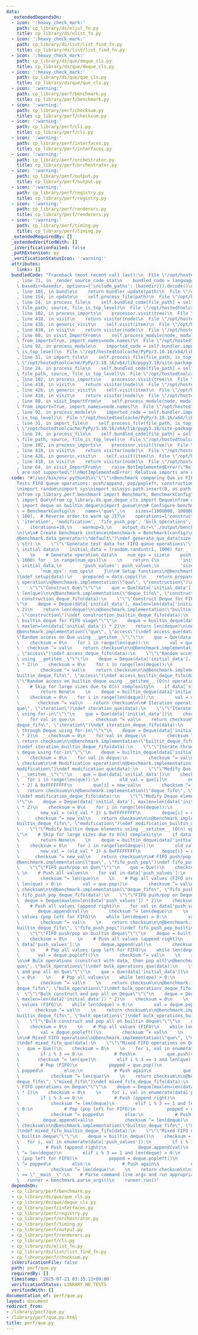 ```yaml
---
data:
  _extendedDependsOn:
  - icon: ':heavy_check_mark:'
    path: cp_library/ds/elist_fn.py
    title: cp_library/ds/elist_fn.py
  - icon: ':heavy_check_mark:'
    path: cp_library/ds/list/list_find_fn.py
    title: cp_library/ds/list/list_find_fn.py
  - icon: ':heavy_check_mark:'
    path: cp_library/ds/que/deque_cls.py
    title: cp_library/ds/que/deque_cls.py
  - icon: ':heavy_check_mark:'
    path: cp_library/ds/que/que_cls.py
    title: cp_library/ds/que/que_cls.py
  - icon: ':warning:'
    path: cp_library/perf/benchmark.py
    title: cp_library/perf/benchmark.py
  - icon: ':warning:'
    path: cp_library/perf/checksum.py
    title: cp_library/perf/checksum.py
  - icon: ':warning:'
    path: cp_library/perf/cli.py
    title: cp_library/perf/cli.py
  - icon: ':warning:'
    path: cp_library/perf/interfaces.py
    title: cp_library/perf/interfaces.py
  - icon: ':warning:'
    path: cp_library/perf/orchestrator.py
    title: cp_library/perf/orchestrator.py
  - icon: ':warning:'
    path: cp_library/perf/output.py
    title: cp_library/perf/output.py
  - icon: ':warning:'
    path: cp_library/perf/registry.py
    title: cp_library/perf/registry.py
  - icon: ':warning:'
    path: cp_library/perf/renderers.py
    title: cp_library/perf/renderers.py
  - icon: ':warning:'
    path: cp_library/perf/timing.py
    title: cp_library/perf/timing.py
  _extendedRequiredBy: []
  _extendedVerifiedWith: []
  _isVerificationFailed: false
  _pathExtension: py
  _verificationStatusIcon: ':warning:'
  attributes:
    links: []
  bundledCode: "Traceback (most recent call last):\n  File \"/opt/hostedtoolcache/PyPy/3.10.16/x64/lib/pypy3.10/site-packages/onlinejudge_verify/documentation/build.py\"\
    , line 71, in _render_source_code_stat\n    bundled_code = language.bundle(stat.path,\
    \ basedir=basedir, options={'include_paths': [basedir]}).decode()\n  File \"/opt/hostedtoolcache/PyPy/3.10.16/x64/lib/pypy3.10/site-packages/onlinejudge_verify/languages/python.py\"\
    , line 101, in bundle\n    return bundler.update(path)\n  File \"/opt/hostedtoolcache/PyPy/3.10.16/x64/lib/pypy3.10/site-packages/onlinejudge_verify/languages/python_bundle.py\"\
    , line 154, in update\n    self.process_file(path)\n  File \"/opt/hostedtoolcache/PyPy/3.10.16/x64/lib/pypy3.10/site-packages/onlinejudge_verify/languages/python_bundle.py\"\
    , line 24, in process_file\n    self.bundled_code[file_path] = self.process_imports(tree,\
    \ file_path, source, file_is_top_level)\n  File \"/opt/hostedtoolcache/PyPy/3.10.16/x64/lib/pypy3.10/site-packages/onlinejudge_verify/languages/python_bundle.py\"\
    , line 102, in process_imports\n    processor.visit(tree)\n  File \"/opt/hostedtoolcache/PyPy/3.10.16/x64/lib/pypy3.10/ast.py\"\
    , line 418, in visit\n    return visitor(node)\n  File \"/opt/hostedtoolcache/PyPy/3.10.16/x64/lib/pypy3.10/ast.py\"\
    , line 426, in generic_visit\n    self.visit(item)\n  File \"/opt/hostedtoolcache/PyPy/3.10.16/x64/lib/pypy3.10/ast.py\"\
    , line 418, in visit\n    return visitor(node)\n  File \"/opt/hostedtoolcache/PyPy/3.10.16/x64/lib/pypy3.10/site-packages/onlinejudge_verify/languages/python_bundle.py\"\
    , line 80, in visit_ImportFrom\n    self.process_module(node, module_path, file_is_top_level,\
    \ from_import=True, import_names=node.names)\n  File \"/opt/hostedtoolcache/PyPy/3.10.16/x64/lib/pypy3.10/site-packages/onlinejudge_verify/languages/python_bundle.py\"\
    , line 92, in process_module\n    imported_code = self.bundler.import_file(module_path,\
    \ is_top_level)\n  File \"/opt/hostedtoolcache/PyPy/3.10.16/x64/lib/pypy3.10/site-packages/onlinejudge_verify/languages/python_bundle.py\"\
    , line 31, in import_file\n    self.process_file(file_path, is_top_level)\n  File\
    \ \"/opt/hostedtoolcache/PyPy/3.10.16/x64/lib/pypy3.10/site-packages/onlinejudge_verify/languages/python_bundle.py\"\
    , line 24, in process_file\n    self.bundled_code[file_path] = self.process_imports(tree,\
    \ file_path, source, file_is_top_level)\n  File \"/opt/hostedtoolcache/PyPy/3.10.16/x64/lib/pypy3.10/site-packages/onlinejudge_verify/languages/python_bundle.py\"\
    , line 102, in process_imports\n    processor.visit(tree)\n  File \"/opt/hostedtoolcache/PyPy/3.10.16/x64/lib/pypy3.10/ast.py\"\
    , line 418, in visit\n    return visitor(node)\n  File \"/opt/hostedtoolcache/PyPy/3.10.16/x64/lib/pypy3.10/ast.py\"\
    , line 426, in generic_visit\n    self.visit(item)\n  File \"/opt/hostedtoolcache/PyPy/3.10.16/x64/lib/pypy3.10/ast.py\"\
    , line 418, in visit\n    return visitor(node)\n  File \"/opt/hostedtoolcache/PyPy/3.10.16/x64/lib/pypy3.10/site-packages/onlinejudge_verify/languages/python_bundle.py\"\
    , line 80, in visit_ImportFrom\n    self.process_module(node, module_path, file_is_top_level,\
    \ from_import=True, import_names=node.names)\n  File \"/opt/hostedtoolcache/PyPy/3.10.16/x64/lib/pypy3.10/site-packages/onlinejudge_verify/languages/python_bundle.py\"\
    , line 92, in process_module\n    imported_code = self.bundler.import_file(module_path,\
    \ is_top_level)\n  File \"/opt/hostedtoolcache/PyPy/3.10.16/x64/lib/pypy3.10/site-packages/onlinejudge_verify/languages/python_bundle.py\"\
    , line 31, in import_file\n    self.process_file(file_path, is_top_level)\n  File\
    \ \"/opt/hostedtoolcache/PyPy/3.10.16/x64/lib/pypy3.10/site-packages/onlinejudge_verify/languages/python_bundle.py\"\
    , line 24, in process_file\n    self.bundled_code[file_path] = self.process_imports(tree,\
    \ file_path, source, file_is_top_level)\n  File \"/opt/hostedtoolcache/PyPy/3.10.16/x64/lib/pypy3.10/site-packages/onlinejudge_verify/languages/python_bundle.py\"\
    , line 102, in process_imports\n    processor.visit(tree)\n  File \"/opt/hostedtoolcache/PyPy/3.10.16/x64/lib/pypy3.10/ast.py\"\
    , line 418, in visit\n    return visitor(node)\n  File \"/opt/hostedtoolcache/PyPy/3.10.16/x64/lib/pypy3.10/ast.py\"\
    , line 426, in generic_visit\n    self.visit(item)\n  File \"/opt/hostedtoolcache/PyPy/3.10.16/x64/lib/pypy3.10/ast.py\"\
    , line 418, in visit\n    return visitor(node)\n  File \"/opt/hostedtoolcache/PyPy/3.10.16/x64/lib/pypy3.10/site-packages/onlinejudge_verify/languages/python_bundle.py\"\
    , line 64, in visit_ImportFrom\n    raise NotImplementedError(\"Relative imports\
    \ are not supported\")\nNotImplementedError: Relative imports are not supported\n"
  code: "#!/usr/bin/env python3\n\"\"\"\nBenchmark comparing Que vs FIFO queue alternatives.\n\
    Tests FIFO queue operations: push/append, pop/popleft, construction.\n\"\"\"\n\
    \nimport random\nimport sys\nimport os\nsys.path.insert(0, os.path.dirname(os.path.dirname(os.path.abspath(__file__))))\n\
    \nfrom cp_library.perf.benchmark import Benchmark, BenchmarkConfig\nfrom cp_library.ds.que.que_cls\
    \ import Que\nfrom cp_library.ds.que.deque_cls import Deque\nfrom collections\
    \ import deque as builtin_deque\nimport queue\n\n# Configure benchmark\nconfig\
    \ = BenchmarkConfig(\n    name=\"que\",\n    sizes=[1000000, 100000, 10000, 1000,\
    \ 100],  # Reverse order to warm up JIT\n    operations=['construction', 'access',\
    \ 'iteration', 'modification', 'fifo_push_pop', 'bulk_operations', 'mixed_fifo'],\n\
    \    iterations=10,\n    warmup=3,\n    output_dir=\"./output/benchmark_results/que\"\
    \n)\n\n# Create benchmark instance\nbenchmark = Benchmark(config)\n\n# Data generator\n\
    @benchmark.data_generator(\"default\")\ndef generate_que_data(size: int, operation:\
    \ str):\n    \"\"\"Generate test data for FIFO queue operations\"\"\"\n    # Generate\
    \ initial data\n    initial_data = [random.randint(1, 1000) for _ in range(size)]\n\
    \    \n    # Generate operation data\n    num_ops = size\n    push_values = [random.randint(1,\
    \ 1000) for _ in range(num_ops)]\n    \n    return {\n        'initial_data':\
    \ initial_data,\n        'push_values': push_values,\n        'size': size,\n\
    \        'num_ops': num_ops\n    }\n\n# Setup functions\n@benchmark.setup(\"default\"\
    )\ndef setup(data):\n    prepared = data.copy()\n    return prepared\n\n# Construction\
    \ operation\n@benchmark.implementation(\"que\", \"construction\")\ndef construction_que(data):\n\
    \    \"\"\"Construct Que\"\"\"\n    que = Que(data['initial_data'])\n    return\
    \ len(que)\n\n@benchmark.implementation(\"deque_fifo\", \"construction\")\ndef\
    \ construction_deque_fifo(data):\n    \"\"\"Construct Deque for FIFO usage\"\"\
    \"\n    deque = Deque(data['initial_data'], maxlen=len(data['initial_data']) *\
    \ 2)\n    return len(deque)\n\n@benchmark.implementation(\"builtin_deque_fifo\"\
    , \"construction\")\ndef construction_builtin_deque_fifo(data):\n    \"\"\"Construct\
    \ builtin deque for FIFO usage\"\"\"\n    deque = builtin_deque(data['initial_data'],\
    \ maxlen=len(data['initial_data']) * 2)\n    return len(deque)\n\n# Access operations\n\
    @benchmark.implementation(\"que\", \"access\")\ndef access_que(data):\n    \"\"\
    \"Random access on Que using __getitem__\"\"\"\n    que = Que(data['initial_data'])\n\
    \    checksum = 0\n    for i in range(len(que)):\n        val = que[i]\n     \
    \   checksum ^= val\n    return checksum\n\n@benchmark.implementation(\"deque_fifo\"\
    , \"access\")\ndef access_deque_fifo(data):\n    \"\"\"Random access on Deque\
    \ using __getitem__\"\"\"\n    deque = Deque(data['initial_data'], maxlen=len(data['initial_data'])\
    \ * 2)\n    checksum = 0\n    for i in range(len(deque)):\n        val = deque[i]\n\
    \        checksum ^= val\n    return checksum\n\n@benchmark.implementation(\"\
    builtin_deque_fifo\", \"access\")\ndef access_builtin_deque_fifo(data):\n    \"\
    \"\"Random access on builtin deque using __getitem__ (O(n) operation)\"\"\"\n\
    \    # Skip for large sizes due to O(n) complexity\n    if data['size'] > 10000:\n\
    \        return None\n    \n    deque = builtin_deque(data['initial_data'])\n\
    \    checksum = 0\n    for i in range(len(deque)):\n        val = deque[i]\n \
    \       checksum ^= val\n    return checksum\n\n# Iteration operations\n@benchmark.implementation(\"\
    que\", \"iteration\")\ndef iteration_que(data):\n    \"\"\"Iterate through Que\
    \ using for-in\"\"\"\n    que = Que(data['initial_data'])\n    checksum = 0\n\
    \    for val in que:\n        checksum ^= val\n    return checksum\n\n@benchmark.implementation(\"\
    deque_fifo\", \"iteration\")\ndef iteration_deque_fifo(data):\n    \"\"\"Iterate\
    \ through Deque using for-in\"\"\"\n    deque = Deque(data['initial_data'], maxlen=len(data['initial_data'])\
    \ * 2)\n    checksum = 0\n    for val in deque:\n        checksum ^= val\n   \
    \ return checksum\n\n@benchmark.implementation(\"builtin_deque_fifo\", \"iteration\"\
    )\ndef iteration_builtin_deque_fifo(data):\n    \"\"\"Iterate through builtin\
    \ deque using for-in\"\"\"\n    deque = builtin_deque(data['initial_data'])\n\
    \    checksum = 0\n    for val in deque:\n        checksum ^= val\n    return\
    \ checksum\n\n# Modification operations\n@benchmark.implementation(\"que\", \"\
    modification\")\ndef modification_que(data):\n    \"\"\"Modify Que elements using\
    \ __setitem__\"\"\"\n    que = Que(data['initial_data'])\n    checksum = 0\n \
    \   for i in range(len(que)):\n        old_val = que[i]\n        new_val = (old_val\
    \ * 2) & 0xFFFFFFFF\n        que[i] = new_val\n        checksum ^= new_val\n \
    \   return checksum\n\n@benchmark.implementation(\"deque_fifo\", \"modification\"\
    )\ndef modification_deque_fifo(data):\n    \"\"\"Modify Deque elements using __setitem__\"\
    \"\"\n    deque = Deque(data['initial_data'], maxlen=len(data['initial_data'])\
    \ * 2)\n    checksum = 0\n    for i in range(len(deque)):\n        old_val = deque[i]\n\
    \        new_val = (old_val * 2) & 0xFFFFFFFF\n        deque[i] = new_val\n  \
    \      checksum ^= new_val\n    return checksum\n\n@benchmark.implementation(\"\
    builtin_deque_fifo\", \"modification\")\ndef modification_builtin_deque_fifo(data):\n\
    \    \"\"\"Modify builtin deque elements using __setitem__ (O(n) operation)\"\"\
    \"\n    # Skip for large sizes due to O(n) complexity\n    if data['size'] > 10000:\n\
    \        return None\n    \n    deque = builtin_deque(data['initial_data'])\n\
    \    checksum = 0\n    for i in range(len(deque)):\n        old_val = deque[i]\n\
    \        new_val = (old_val * 2) & 0xFFFFFFFF\n        deque[i] = new_val\n  \
    \      checksum ^= new_val\n    return checksum\n\n# FIFO push/pop operations\n\
    @benchmark.implementation(\"que\", \"fifo_push_pop\")\ndef fifo_push_pop_que(data):\n\
    \    \"\"\"FIFO push/pop on Que\"\"\"\n    que = Que()\n    checksum = 0\n   \
    \ \n    # Push all values\n    for val in data['push_values']:\n        que.push(val)\n\
    \        checksum ^= len(que)\n    \n    # Pop all values (FIFO order)\n    while\
    \ len(que) > 0:\n        val = que.pop()\n        checksum ^= val\n    \n    return\
    \ checksum\n\n@benchmark.implementation(\"deque_fifo\", \"fifo_push_pop\")\ndef\
    \ fifo_push_pop_deque_fifo(data):\n    \"\"\"FIFO push/pop on Deque\"\"\"\n  \
    \  deque = Deque(maxlen=len(data['push_values']) * 2)\n    checksum = 0\n    \n\
    \    # Push all values (append right)\n    for val in data['push_values']:\n \
    \       deque.append(val)\n        checksum ^= len(deque)\n    \n    # Pop all\
    \ values (pop left for FIFO)\n    while len(deque) > 0:\n        val = deque.popleft()\n\
    \        checksum ^= val\n    \n    return checksum\n\n@benchmark.implementation(\"\
    builtin_deque_fifo\", \"fifo_push_pop\")\ndef fifo_push_pop_builtin_deque_fifo(data):\n\
    \    \"\"\"FIFO push/pop on builtin deque\"\"\"\n    deque = builtin_deque()\n\
    \    checksum = 0\n    \n    # Push all values (append right)\n    for val in\
    \ data['push_values']:\n        deque.append(val)\n        checksum ^= len(deque)\n\
    \    \n    # Pop all values (pop left for FIFO)\n    while len(deque) > 0:\n \
    \       val = deque.popleft()\n        checksum ^= val\n    \n    return checksum\n\
    \n\n# Bulk operations (construct with data, then pop all)\n@benchmark.implementation(\"\
    que\", \"bulk_operations\")\ndef bulk_operations_que(data):\n    \"\"\"Bulk construct\
    \ and pop all on Que\"\"\"\n    que = Que(data['initial_data'])\n    checksum\
    \ = 0\n    \n    # Pop all values\n    while len(que) > 0:\n        val = que.pop()\n\
    \        checksum ^= val\n    \n    return checksum\n\n@benchmark.implementation(\"\
    deque_fifo\", \"bulk_operations\")\ndef bulk_operations_deque_fifo(data):\n  \
    \  \"\"\"Bulk construct and pop all on Deque\"\"\"\n    deque = Deque(data['initial_data'],\
    \ maxlen=len(data['initial_data']) * 2)\n    checksum = 0\n    \n    # Pop all\
    \ values (FIFO)\n    while len(deque) > 0:\n        val = deque.popleft()\n  \
    \      checksum ^= val\n    \n    return checksum\n\n@benchmark.implementation(\"\
    builtin_deque_fifo\", \"bulk_operations\")\ndef bulk_operations_builtin_deque_fifo(data):\n\
    \    \"\"\"Bulk construct and pop all on builtin deque\"\"\"\n    deque = builtin_deque(data['initial_data'])\n\
    \    checksum = 0\n    \n    # Pop all values (FIFO)\n    while len(deque) > 0:\n\
    \        val = deque.popleft()\n        checksum ^= val\n    \n    return checksum\n\
    \n\n# Mixed FIFO operations\n@benchmark.implementation(\"que\", \"mixed_fifo\"\
    )\ndef mixed_fifo_que(data):\n    \"\"\"Mixed FIFO operations on Que\"\"\"\n \
    \   que = Que()\n    checksum = 0\n    \n    for i, val in enumerate(data['push_values']):\n\
    \        if i % 3 == 0:\n            # Push\n            que.push(val)\n     \
    \       checksum ^= len(que)\n        elif i % 3 == 1 and len(que) > 0:\n    \
    \        # Pop (FIFO)\n            popped = que.pop()\n            checksum ^=\
    \ popped\n        else:\n            # Push again\n            que.push(val)\n\
    \            checksum ^= len(que)\n    \n    return checksum\n\n@benchmark.implementation(\"\
    deque_fifo\", \"mixed_fifo\")\ndef mixed_fifo_deque_fifo(data):\n    \"\"\"Mixed\
    \ FIFO operations on Deque\"\"\"\n    deque = Deque(maxlen=len(data['push_values'])\
    \ * 2)\n    checksum = 0\n    \n    for i, val in enumerate(data['push_values']):\n\
    \        if i % 3 == 0:\n            # Push (append right)\n            deque.append(val)\n\
    \            checksum ^= len(deque)\n        elif i % 3 == 1 and len(deque) >\
    \ 0:\n            # Pop (pop left for FIFO)\n            popped = deque.popleft()\n\
    \            checksum ^= popped\n        else:\n            # Push again\n   \
    \         deque.append(val)\n            checksum ^= len(deque)\n    \n    return\
    \ checksum\n\n@benchmark.implementation(\"builtin_deque_fifo\", \"mixed_fifo\"\
    )\ndef mixed_fifo_builtin_deque_fifo(data):\n    \"\"\"Mixed FIFO operations on\
    \ builtin deque\"\"\"\n    deque = builtin_deque()\n    checksum = 0\n    \n \
    \   for i, val in enumerate(data['push_values']):\n        if i % 3 == 0:\n  \
    \          # Push (append right)\n            deque.append(val)\n            checksum\
    \ ^= len(deque)\n        elif i % 3 == 1 and len(deque) > 0:\n            # Pop\
    \ (pop left for FIFO)\n            popped = deque.popleft()\n            checksum\
    \ ^= popped\n        else:\n            # Push again\n            deque.append(val)\n\
    \            checksum ^= len(deque)\n    \n    return checksum\n\nif __name__\
    \ == \"__main__\":\n    # Parse command line args and run appropriate mode\n \
    \   runner = benchmark.parse_args()\n    runner.run()"
  dependsOn:
  - cp_library/perf/benchmark.py
  - cp_library/ds/que/que_cls.py
  - cp_library/ds/que/deque_cls.py
  - cp_library/perf/interfaces.py
  - cp_library/perf/registry.py
  - cp_library/perf/orchestrator.py
  - cp_library/perf/timing.py
  - cp_library/perf/output.py
  - cp_library/perf/renderers.py
  - cp_library/perf/cli.py
  - cp_library/ds/elist_fn.py
  - cp_library/ds/list/list_find_fn.py
  - cp_library/perf/checksum.py
  isVerificationFile: false
  path: perf/que.py
  requiredBy: []
  timestamp: '2025-07-21 03:35:11+09:00'
  verificationStatus: LIBRARY_NO_TESTS
  verifiedWith: []
documentation_of: perf/que.py
layout: document
redirect_from:
- /library/perf/que.py
- /library/perf/que.py.html
title: perf/que.py
---
```

